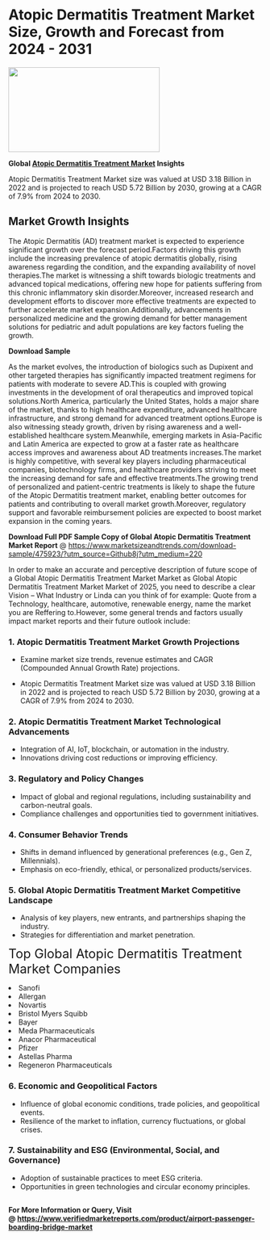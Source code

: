 <H1>Atopic Dermatitis Treatment Market Size, Growth and Forecast from 2024 - 2031</H1><img class="aligncenter size-medium wp-image-584254" src="https://thirdeyenews.in/wp-content/uploads/2024/09/Global-Market-Research-300x168.jpeg" alt="" width="300" height="168" /><p><strong>Global&nbsp;<a href="https://www.marketsizeandtrends.com/download-sample/475923/?utm_source=Github8j?utm_medium=220">Atopic Dermatitis Treatment Market</a> Insights</strong></p><p>Atopic Dermatitis Treatment Market size was valued at USD 3.18 Billion in 2022 and is projected to reach USD 5.72 Billion by 2030, growing at a CAGR of 7.9% from 2024 to 2030.</p><p><h2>Market Growth Insights</h2> <p>The Atopic Dermatitis (AD) treatment market is expected to experience significant growth over the forecast period.Factors driving this growth include the increasing prevalence of atopic dermatitis globally, rising awareness regarding the condition, and the expanding availability of novel therapies.The market is witnessing a shift towards biologic treatments and advanced topical medications, offering new hope for patients suffering from this chronic inflammatory skin disorder.Moreover, increased research and development efforts to discover more effective treatments are expected to further accelerate market expansion.Additionally, advancements in personalized medicine and the growing demand for better management solutions for pediatric and adult populations are key factors fueling the growth.</p> <p><strong>Download Sample</strong></p> <p>As the market evolves, the introduction of biologics such as Dupixent and other targeted therapies has significantly impacted treatment regimens for patients with moderate to severe AD.This is coupled with growing investments in the development of oral therapeutics and improved topical solutions.North America, particularly the United States, holds a major share of the market, thanks to high healthcare expenditure, advanced healthcare infrastructure, and strong demand for advanced treatment options.Europe is also witnessing steady growth, driven by rising awareness and a well-established healthcare system.Meanwhile, emerging markets in Asia-Pacific and Latin America are expected to grow at a faster rate as healthcare access improves and awareness about AD treatments increases.The market is highly competitive, with several key players including pharmaceutical companies, biotechnology firms, and healthcare providers striving to meet the increasing demand for safe and effective treatments.The growing trend of personalized and patient-centric treatments is likely to shape the future of the Atopic Dermatitis treatment market, enabling better outcomes for patients and contributing to overall market growth.Moreover, regulatory support and favorable reimbursement policies are expected to boost market expansion in the coming years.<p><span class=""><strong>Download Full PDF Sample Copy of Global Atopic Dermatitis Treatment Market Report</strong> @ <a href="https://www.marketsizeandtrends.com/download-sample/475923/?utm_source=Github8j?utm_medium=220" target="_blank">https://www.marketsizeandtrends.com/download-sample/475923/?utm_source=Github8j?utm_medium=220</a></span></p><p>In order to make an accurate and perceptive description of future scope of a Global&nbsp;Atopic Dermatitis Treatment Market Market as Global&nbsp;Atopic Dermatitis Treatment Market Market of 2025, you need to describe a clear Vision &ndash; What Industry or Linda can you think of for example: Quote from a Technology, healthcare, automotive, renewable energy, name the market you are Reffering to.However, some general trends and factors usually impact market reports and their future outlook include:</p><h3>1.&nbsp;<strong>Atopic Dermatitis Treatment Market Growth Projections</strong></h3><ul><li>Examine market size trends, revenue estimates and CAGR (Compounded Annual Growth Rate) projections.</li><li><p>Atopic Dermatitis Treatment Market size was valued at USD 3.18 Billion in 2022 and is projected to reach USD 5.72 Billion by 2030, growing at a CAGR of 7.9% from 2024 to 2030.</p></li></ul><h3>2.&nbsp;<strong>Atopic Dermatitis Treatment Market Technological Advancements</strong></h3><ul><li>Integration of AI, IoT, blockchain, or automation in the industry.</li><li>Innovations driving cost reductions or improving efficiency.</li></ul><h3>3.&nbsp;<strong>Regulatory and Policy Changes</strong></h3><ul><li>Impact of global and regional regulations, including sustainability and carbon-neutral goals.</li><li>Compliance challenges and opportunities tied to government initiatives.</li></ul><h3>4.&nbsp;<strong>Consumer Behavior Trends</strong></h3><ul><li>Shifts in demand influenced by generational preferences (e.g., Gen Z, Millennials).</li><li>Emphasis on eco-friendly, ethical, or personalized products/services.</li></ul><h3>5.&nbsp;<strong>Global Atopic Dermatitis Treatment Market Competitive Landscape</strong></h3><ul><li>Analysis of key players, new entrants, and partnerships shaping the industry.</li><li>Strategies for differentiation and market penetration.</li></ul><p data-pm-slice="1 1 []"><span style="color: inherit; font-family: inherit; font-size: 25px;">Top Global Atopic Dermatitis Treatment Market Companies</span></p><div class="" data-test-id=""><p><li>Sanofi</li><li> Allergan</li><li> Novartis</li><li> Bristol Myers Squibb</li><li> Bayer</li><li> Meda Pharmaceuticals</li><li> Anacor Pharmaceutical</li><li> Pfizer</li><li> Astellas Pharma</li><li> Regeneron Pharmaceuticals</li></p></div><h3>6.&nbsp;<strong>Economic and Geopolitical Factors</strong></h3><ul><li>Influence of global economic conditions, trade policies, and geopolitical events.</li><li>Resilience of the market to inflation, currency fluctuations, or global crises.</li></ul><h3>7.&nbsp;<strong>Sustainability and ESG (Environmental, Social, and Governance)</strong></h3><ul><li>Adoption of sustainable practices to meet ESG criteria.</li><li>Opportunities in green technologies and circular economy principles.</li></ul><h2><strong style="font-size: 14px;">For More Information or Query, Visit @&nbsp;</strong><a style="background-color: #ffffff; font-size: 14px;" href="https://www.marketsizeandtrends.com/report/atopic-dermatitis-treatment-market/" target="_blank">https://www.verifiedmarketreports.com/product/airport-passenger-boarding-bridge-market</a></h2>